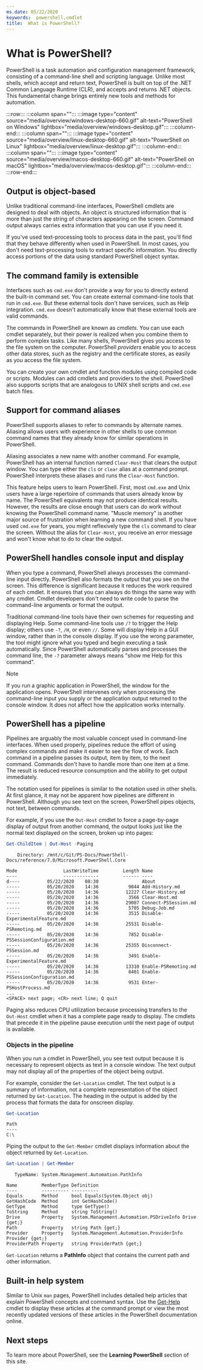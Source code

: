 ```yaml
---
ms.date: 05/22/2020
keywords:  powershell,cmdlet
title:  What is PowerShell?
---
```


# What is PowerShell?

PowerShell is a task automation and configuration management framework, consisting of a command-line
shell and scripting language. Unlike most shells, which accept and return text, PowerShell is built
on top of the .NET Common Language Runtime (CLR), and accepts and returns .NET objects. This
fundamental change brings entirely new tools and methods for automation.

:::row:::
  :::column span="":::
    :::image type="content" source="media/overview/windows-desktop-660.gif" alt-text="PowerShell on Windows" lightbox="media/overview/windows-desktop.gif":::
  :::column-end:::
  :::column span="":::
    :::image type="content" source="media/overview/linux-desktop-660.gif" alt-text="PowerShell on Linux" lightbox="media/overview/linux-desktop.gif":::
  :::column-end:::
  :::column span="":::
    :::image type="content" source="media/overview/macos-desktop-660.gif" alt-text="PowerShell on macOS" lightbox="media/overview/macos-desktop.gif":::
  :::column-end:::
:::row-end:::

## Output is object-based

Unlike traditional command-line interfaces, PowerShell cmdlets are designed to deal with objects.
An object is structured information that is more than just the string of characters appearing on the
screen. Command output always carries extra information that you can use if you need it.

If you've used text-processing tools to process data in the past, you'll find that they behave
differently when used in PowerShell. In most cases, you don't need text-processing tools to extract
specific information. You directly access portions of the data using standard PowerShell object
syntax.

## The command family is extensible

Interfaces such as `cmd.exe` don't provide a way for you to directly extend the built-in command
set. You can create external command-line tools that run in `cmd.exe`. But these external tools
don't have services, such as Help integration. `cmd.exe` doesn't automatically know that these
external tools are valid commands.

The commands in PowerShell are known as _cmdlets_. You can use each cmdlet separately, but their
power is realized when you combine them to perform complex tasks. Like many shells, PowerShell gives
you access to the file system on the computer. PowerShell _providers_ enable you to access other
data stores, such as the registry and the certificate stores, as easily as you access the file
system.

You can create your own cmdlet and function modules using compiled code or scripts. Modules can add
cmdlets and providers to the shell. PowerShell also supports scripts that are analogous to UNIX
shell scripts and `cmd.exe` batch files.

## Support for command aliases

PowerShell supports aliases to refer to commands by alternate names. Aliasing allows users with
experience in other shells to use common command names that they already know for similar
operations in PowerShell.

Aliasing associates a new name with another command. For example, PowerShell has an internal
function named `Clear-Host` that clears the output window. You can type either the `cls` or
`clear` alias at a command prompt. PowerShell interprets these aliases and runs the
`Clear-Host` function.

This feature helps users to learn PowerShell. First, most `cmd.exe` and Unix users have a large
repertoire of commands that users already know by name. The PowerShell equivalents may not produce
identical results. However, the results are close enough that users can do work without knowing the
PowerShell command name. "Muscle memory" is another major source of frustration when learning a new
command shell. If you have used `cmd.exe` for years, you might reflexively type the `cls` command to
clear the screen. Without the alias for `Clear-Host`, you receive an error message and won't know
what to do to clear the output.

## PowerShell handles console input and display

When you type a command, PowerShell always processes the command-line input directly. PowerShell
also formats the output that you see on the screen. This difference is significant because it
reduces the work required of each cmdlet. It ensures that you can always do things the same way
with any cmdlet. Cmdlet developers don't need to write code to parse the command-line arguments or
format the output.

Traditional command-line tools have their own schemes for requesting and displaying Help. Some
command-line tools use `/?` to trigger the Help display; others use `-?`, `/H`, or even
`//`. Some will display Help in a GUI window, rather than in the console display. If you use the
wrong parameter, the tool might ignore what you typed and begin executing a task automatically.
Since PowerShell automatically parses and processes the command line, the `-?` parameter always
means "show me Help for this command".

> [!NOTE]
> If you run a graphic application in PowerShell, the window for the application opens.
> PowerShell intervenes only when processing the command-line input you supply or the application
> output returned to the console window. It does not affect how the application works internally.

## PowerShell has a pipeline

Pipelines are arguably the most valuable concept used in command-line interfaces. When used
properly, pipelines reduce the effort of using complex commands and make it easier to see the flow
of work. Each command in a pipeline passes its output, item by item, to the next command. Commands
don't have to handle more than one item at a time. The result is reduced resource consumption and
the ability to get output immediately.

The notation used for pipelines is similar to the notation used in other shells. At first glance, it
may not be apparent how pipelines are different in PowerShell. Although you see text on the screen,
PowerShell pipes objects, not text, between commands.

For example, if you use the `Out-Host` cmdlet to force a page-by-page display of output from
another command, the output looks just like the normal text displayed on the screen, broken up into
pages:

```powershell
Get-ChildItem | Out-Host -Paging
```

```Output
    Directory: /mnt/c/Git/PS-Docs/PowerShell-Docs/reference/7.0/Microsoft.PowerShell.Core

Mode                 LastWriteTime         Length Name
----                 -------------         ------ ----
d----          05/22/2020    08:30                About
-----          05/20/2020    14:36           9044 Add-History.md
-----          05/20/2020    14:36          12227 Clear-History.md
-----          05/20/2020    14:36           3566 Clear-Host.md
-----          05/20/2020    14:36          29087 Connect-PSSession.md
-----          05/20/2020    14:36           5705 Debug-Job.md
-----          05/20/2020    14:36           3515 Disable-ExperimentalFeature.md
-----          05/20/2020    14:36          25531 Disable-PSRemoting.md
-----          05/20/2020    14:36           7852 Disable-PSSessionConfiguration.md
-----          05/20/2020    14:36          25355 Disconnect-PSSession.md
-----          05/20/2020    14:36           3491 Enable-ExperimentalFeature.md
-----          05/20/2020    14:36          13310 Enable-PSRemoting.md
-----          05/20/2020    14:36           8401 Enable-PSSessionConfiguration.md
-----          05/20/2020    14:36           9531 Enter-PSHostProcess.md
...
<SPACE> next page; <CR> next line; Q quit
```

Paging also reduces CPU utilization because processing transfers to the `Out-Host` cmdlet when it
has a complete page ready to display. The cmdlets that precede it in the pipeline pause execution
until the next page of output is available.

### Objects in the pipeline

When you run a cmdlet in PowerShell, you see text output because it is necessary to represent
objects as text in a console window. The text output may not display all of the properties of the
object being output.

For example, consider the `Get-Location` cmdlet. The text output is a summary of information, not a
complete representation of the object returned by `Get-Location`. The heading in the output is added
by the process that formats the data for onscreen display.

```powershell
Get-Location
```

```Output
Path
----
C:\
```

Piping the output to the `Get-Member` cmdlet displays information about the object returned by
`Get-Location`.

```powershell
Get-Location | Get-Member
```

```Output
   TypeName: System.Management.Automation.PathInfo

Name         MemberType Definition
----         ---------- ----------
Equals       Method     bool Equals(System.Object obj)
GetHashCode  Method     int GetHashCode()
GetType      Method     type GetType()
ToString     Method     string ToString()
Drive        Property   System.Management.Automation.PSDriveInfo Drive {get;}
Path         Property   string Path {get;}
Provider     Property   System.Management.Automation.ProviderInfo Provider {get;}
ProviderPath Property   string ProviderPath {get;}
```

`Get-Location` returns a **PathInfo** object that contains the current path and other information.

## Built-in help system

Similar to Unix `man` pages, PowerShell includes detailed help articles that explain PowerShell
concepts and command syntax. Use the [Get-Help][] cmdlet to display these articles at the command
prompt or view the most recently updated versions of these articles in the PowerShell documentation
online.

## Next steps

To learn more about PowerShell, see the **Learning PowerShell** section of this site.

<!-- link references -->

[Get-Help]: /powershell/module/microsoft.powershell.core/Get-Help
